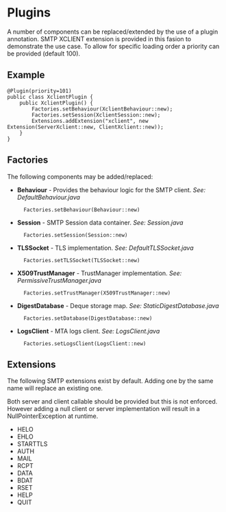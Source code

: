 Plugins
=======

A number of components can be replaced/extended by the use of a plugin annotation.
SMTP XCLIENT extension is provided in this fasion to demonstrate the use case.
To allow for specific loading order a priority can be provided (default 100).


Example
-------

    @Plugin(priority=101)
    public class XclientPlugin {
        public XclientPlugin() {
            Factories.setBehaviour(XclientBehaviour::new);
            Factories.setSession(XclientSession::new);
            Extensions.addExtension("xclient", new Extension(ServerXclient::new, ClientXclient::new));
        }
    }

Factories
---------
The following components may be added/replaced:

- **Behaviour** - Provides the behaviour logic for the SMTP client. *See: DefaultBehaviour.java*
    
        Factories.setBehaviour(Behaviour::new)

- **Session** - SMTP Session data container. *See: Session.java*

        Factories.setSession(Session::new)

- **TLSSocket** - TLS implementation. *See: DefaultTLSSocket.java*

        Factories.setTLSSocket(TLSSocket::new)

- **X509TrustManager** - TrustManager implementation. *See: PermissiveTrustManager.java*

        Factories.setTrustManager(X509TrustManager::new)

- **DigestDatabase** - Deque storage map. *See: StaticDigestDatabase.java*

        Factories.setDatabase(DigestDatabase::new)

- **LogsClient** - MTA logs client. *See: LogsClient.java*

        Factories.setLogsClient(LogsClient::new)



Extensions
----------
The following SMTP extensions exist by default.
Adding one by the same name will replace an existing one.

Both server and client callable should be provided but this is not enforced.
However adding a null client or server implementation will result in a NullPointerException at runtime.

- HELO
- EHLO
- STARTTLS
- AUTH
- MAIL
- RCPT
- DATA
- BDAT
- RSET
- HELP
- QUIT


